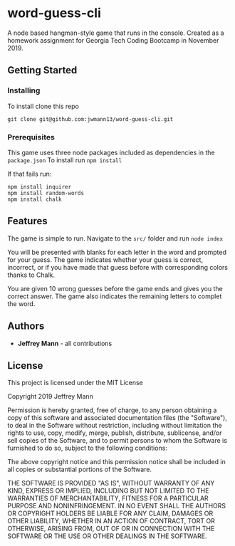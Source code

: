 # word-guess-cli

A node based hangman-style game that runs in the console. Created as a homework assignment for Georgia Tech Coding Bootcamp in November 2019.

## Getting Started

### Installing

To install clone this repo
```
git clone git@github.com:jwmann13/word-guess-cli.git
```

### Prerequisites

This game uses three node packages included as dependencies in the `package.json`
To install run `npm install`

If that fails run:
```
npm install inquirer
npm install random-words
npm install chalk
```

## Features

The game is simple to run. Navigate to the `src/` folder and run `node index`

You will be presented with blanks for each letter in the word and prompted for your guess. The game indicates whether your guess is correct, incorrect, or if you have made that guess before with corresponding colors thanks to Chalk.

You are given 10 wrong guesses before the game ends and gives you the correct answer. The game also indicates the remaining letters to complet the word.

## Authors

* __Jeffrey Mann__ - all contributions

## License

This project is licensed under the MIT License

Copyright 2019 Jeffrey Mann

Permission is hereby granted, free of charge, to any person obtaining a copy of this software and associated documentation files (the "Software"), to deal in the Software without restriction, including without limitation the rights to use, copy, modify, merge, publish, distribute, sublicense, and/or sell copies of the Software, and to permit persons to whom the Software is furnished to do so, subject to the following conditions:

The above copyright notice and this permission notice shall be included in all copies or substantial portions of the Software.

THE SOFTWARE IS PROVIDED "AS IS", WITHOUT WARRANTY OF ANY KIND, EXPRESS OR IMPLIED, INCLUDING BUT NOT LIMITED TO THE WARRANTIES OF MERCHANTABILITY, FITNESS FOR A PARTICULAR PURPOSE AND NONINFRINGEMENT. IN NO EVENT SHALL THE AUTHORS OR COPYRIGHT HOLDERS BE LIABLE FOR ANY CLAIM, DAMAGES OR OTHER LIABILITY, WHETHER IN AN ACTION OF CONTRACT, TORT OR OTHERWISE, ARISING FROM, OUT OF OR IN CONNECTION WITH THE SOFTWARE OR THE USE OR OTHER DEALINGS IN THE SOFTWARE.